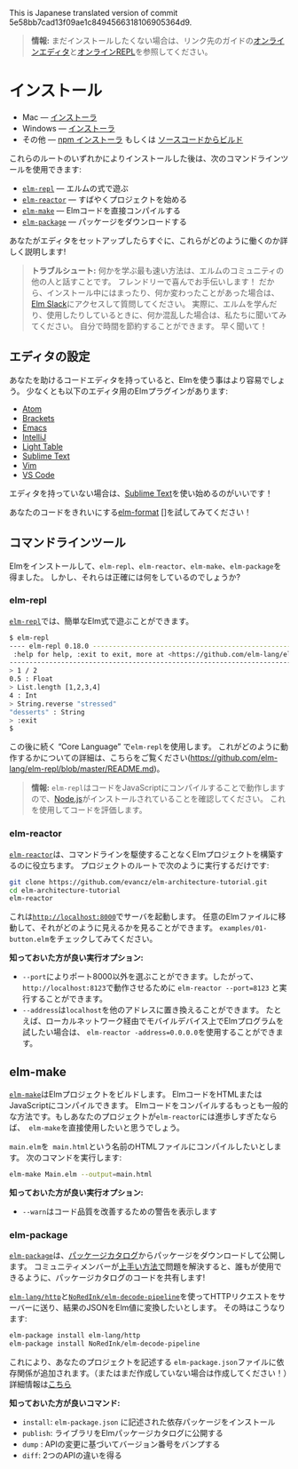 This is Japanese translated version of commit 5e58bb7cad13f09ae1c8494566318106905364d9.

> **情報:** まだインストールしたくない場合は、リンク先のガイドの[オンラインエディタ](http://elm-lang.org/try)と[オンラインREPL](http://elmrepl.cuberoot.in/)を参照してください。

# インストール

  * Mac &mdash; [インストーラ][mac]
  * Windows &mdash; [インストーラ][win]
  * その他 &mdash; [npm インストーラ][npm] もしくは [ソースコードからビルド][build]

[mac]: http://install.elm-lang.org/Elm-Platform-0.18.pkg
[win]: http://install.elm-lang.org/Elm-Platform-0.18.exe
[npm]: https://www.npmjs.com/package/elm
[build]: https://github.com/elm-lang/elm-platform

これらのルートのいずれかによりインストールした後は、次のコマンドラインツールを使用できます:

- [`elm-repl`](#elm-repl) &mdash; エルムの式で遊ぶ
- [`elm-reactor`](#elm-reactor) &mdash; すばやくプロジェクトを始める
- [`elm-make`](#elm-make) &mdash; Elmコードを直接コンパイルする
- [`elm-package`](#elm-package) &mdash; パッケージをダウンロードする

あなたがエディタをセットアップしたらすぐに、これらがどのように働くのか詳しく説明します!

> **トラブルシュート:** 何かを学ぶ最も速い方法は、エルムのコミュニティの他の人と話すことです。 フレンドリーで喜んでお手伝いします！ だから、インストール中にはまったり、何か変わったことがあった場合は、[Elm Slack](http://elmlang.herokuapp.com/)にアクセスして質問してください。 実際に、エルムを学んだり、使用したりしているときに、何か混乱した場合は、私たちに聞いてみてください。 自分で時間を節約することができます。 早く聞いて！

## エディタの設定

あなたを助けるコードエディタを持っていると、Elmを使う事はより容易でしょう。 少なくとも以下のエディタ用のElmプラグインがあります:

  * [Atom](https://atom.io/packages/language-elm)
  * [Brackets](https://github.com/lepinay/elm-brackets)
  * [Emacs](https://github.com/jcollard/elm-mode)
  * [IntelliJ](https://github.com/durkiewicz/elm-plugin)
  * [Light Table](https://github.com/rundis/elm-light)
  * [Sublime Text](https://packagecontrol.io/packages/Elm%20Language%20Support)
  * [Vim](https://github.com/ElmCast/elm-vim)
  * [VS Code](https://github.com/sbrink/vscode-elm)

エディタを持っていない場合は、[Sublime Text](https://www.sublimetext.com/)を使い始めるのがいいです！

あなたのコードをきれいにする[elm-format] []を試してみてください！

[elm-format]: https://github.com/avh4/elm-format


## コマンドラインツール

Elmをインストールして、`elm-repl`、`elm-reactor`、`elm-make`、`elm-package`を得ました。 しかし、それらは正確には何をしているのでしょうか?

### elm-repl

[`elm-repl`](https://github.com/elm-lang/elm-repl)では、簡単なElm式で遊ぶことができます。

```bash
$ elm-repl
---- elm-repl 0.18.0 -----------------------------------------------------------
 :help for help, :exit to exit, more at <https://github.com/elm-lang/elm-repl>
--------------------------------------------------------------------------------
> 1 / 2
0.5 : Float
> List.length [1,2,3,4]
4 : Int
> String.reverse "stressed"
"desserts" : String
> :exit
$
```

この後に続く &ldquo;Core Language&rdquo; で`elm-repl`を使用します。 これがどのように動作するかについての詳細は、こちらをご覧ください(https://github.com/elm-lang/elm-repl/blob/master/README.md)。

> **情報:** `elm-repl`はコードをJavaScriptにコンパイルすることで動作しますので、[Node.js](http://nodejs.org/)がインストールされていることを確認してください。 これを使用してコードを評価します。


### elm-reactor

[`elm-reactor`](https://github.com/elm-lang/elm-reactor)は、コマンドラインを駆使することなくElmプロジェクトを構築するのに役立ちます。 プロジェクトのルートで次のように実行するだけです:

```bash
git clone https://github.com/evancz/elm-architecture-tutorial.git
cd elm-architecture-tutorial
elm-reactor
```

これは[`http://localhost:8000`](http://localhost:8000)でサーバを起動します。 任意のElmファイルに移動して、それがどのように見えるかを見ることができます。 `examples/01-button.elm`をチェックしてみてください。

**知っておいた方が良い実行オプション:**

- `--port`によりポート8000以外を選ぶことができます。したがって、
  `http://localhost:8123`で動作させるために `elm-reactor --port=8123` と実行することができます。
- `--address`は`localhost`を他のアドレスに置き換えることができます。
  たとえば、ローカルネットワーク経由でモバイルデバイス上でElmプログラムを試したい場合は、
  `elm-reactor -address=0.0.0.0`を使用することができます。


## elm-make

[`elm-make`](https://github.com/elm-lang/elm-make)はElmプロジェクトをビルドします。 ElmコードをHTMLまたはJavaScriptにコンパイルできます。 Elmコードをコンパイルするもっとも一般的な方法です。もしあなたのプロジェクトが`elm-reactor`には進歩しすぎたならば、` elm-make`を直接使用したいと思うでしょう。

`main.elm`を` main.html`という名前のHTMLファイルにコンパイルしたいとします。 次のコマンドを実行します:

```bash
elm-make Main.elm --output=main.html
```

**知っておいた方が良い実行オプション:**

- `--warn`はコード品質を改善するための警告を表示します


### elm-package

[`elm-package`](https://github.com/elm-lang/elm-package)は、[パッケージカタログ](http://package.elm-lang.org/)からパッケージをダウンロードして公開します。 コミュニティメンバーが[上手い方法で](http://package.elm-lang.org/help/design-guidelines)問題を解決すると、誰もが使用できるように、パッケージカタログのコードを共有します!

[`elm-lang/http`][http]と[`NoRedInk/elm-decode-pipeline`][pipe]を使ってHTTPリクエストをサーバーに送り、結果のJSONをElm値に変換したいとします。 その時はこうなります:

[http]: http://package.elm-lang.org/packages/elm-lang/http/latest
[pipe]: http://package.elm-lang.org/packages/NoRedInk/elm-decode-pipeline/latest

```bash
elm-package install elm-lang/http
elm-package install NoRedInk/elm-decode-pipeline
```

これにより、あなたのプロジェクトを記述する `elm-package.json`ファイルに依存関係が追加されます。（またはまだ作成していない場合は作成してください！）詳細情報は[こちら](https://github.com/elm-lang/elm-package)


**知っておいた方が良いコマンド:**

- `install`: `elm-package.json` に記述された依存パッケージをインストール
- `publish`: ライブラリをElmパッケージカタログに公開する
- `dump` : APIの変更に基づいてバージョン番号をバンプする
- `diff`: 2つのAPIの違いを得る
